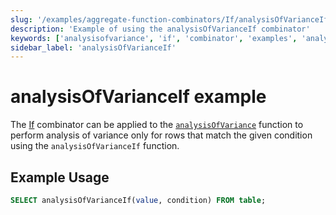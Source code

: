 ```yaml
---
slug: '/examples/aggregate-function-combinators/If/analysisOfVarianceIf'
description: 'Example of using the analysisOfVarianceIf combinator'
keywords: ['analysisofvariance', 'if', 'combinator', 'examples', 'analysisOfVarianceIf']
sidebar_label: 'analysisOfVarianceIf'
---
```


# analysisOfVarianceIf example

The [If](/sql-reference/aggregate-functions/combinators#-if) combinator can be applied to the [`analysisOfVariance`](/sql-reference/aggregate-functions/reference/analysis_of_variance) function to perform analysis of variance only for rows that match the given condition using the `analysisOfVarianceIf` function.

## Example Usage

```sql
SELECT analysisOfVarianceIf(value, condition) FROM table;
``` 